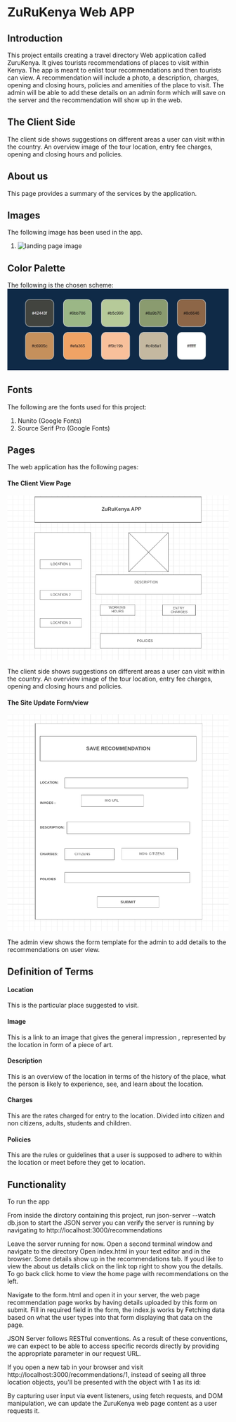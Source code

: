 # ZuRuKenya Web APP

## Introduction
This project entails creating a travel directory Web application called ZuruKenya. It gives tourists recommendations of places to visit within Kenya. The app is meant to enlist tour recommendations and then tourists can view. A recommendation will include a photo, a description, charges, opening and closing hours, policies and amenities of the place to visit. The admin will be able to add these details on an admin form which will save on the server and the recommendation will show up in the web.

## The Client Side
The client side shows suggestions on different areas a user can visit within the country. An overview image of the tour location, entry fee charges, opening and closing hours and policies.

## About us 
This page provides a summary of the services by the application.

## Images
The following image has been used in the app.
1. ![landing page image](./images/safari.jpeg)

## Color Palette
The following is the chosen scheme:
![Color Palette](./themecolors.jpeg)

## Fonts
The following are the fonts used for this project:
1. Nunito (Google Fonts)
1. Source Serif Pro (Google Fonts)

## Pages
The web application has the following pages:

#### The Client View Page
![Client View Page](./images/clientview.png) 

The client side shows suggestions on different areas a user can visit within the country. An overview image of the tour location, entry fee charges, opening and closing hours and policies.

#### The Site Update Form/view
![Admin Form](./images/adminform.png)

The admin view shows the form template for the admin to add details to the recommendations on user view. 

## Definition of Terms
#### Location
This is the particular place suggested to visit.
#### Image
This is a link to an image that gives the general impression , represented by the location in form of a piece of art.
#### Description
This is an overview of the location in terms of the history of the place, what the person is likely to experience, see, and learn about the location.
#### Charges
This are the rates charged for entry to the location. Divided into citizen and non citizens, adults, students and children.
#### Policies
This are the rules or guidelines that a user is supposed to adhere to within the location or meet before they get to location.

## Functionality
To run the app

 From inside the dirctory containing this project, run json-server --watch db.json to start the JSON server you can verify the server is running by navigating to http://localhost:3000/recommendations

 Leave the server running for now. Open a second terminal window and navigate to the directory Open index.html in your text editor and in the browser. Some details show up in the recommendations tab. If youd like to view the about us details click on the link top right to show you the details. To go back click home to view the home page with recommendations on the left. 

 Navigate to the form.html and open it in your server, the web page recommendation page works by having details uploaded by this form on submit. Fill in required field in the form, the index.js works by Fetching data based on what the user types into that form displaying that data on the page.

 JSON Server follows RESTful conventions. As a result of these conventions, we can expect to be able to access specific records directly by providing the appropriate parameter in our request URL.

If you open a new tab in your browser and visit http://localhost:3000/recommendations/1, instead of seeing all three location objects, you'll be presented with the object with 1 as its id:

By capturing user input via event listeners, using fetch requests, and DOM manipulation, we can update the ZuruKenya web page content as a user requests it.


